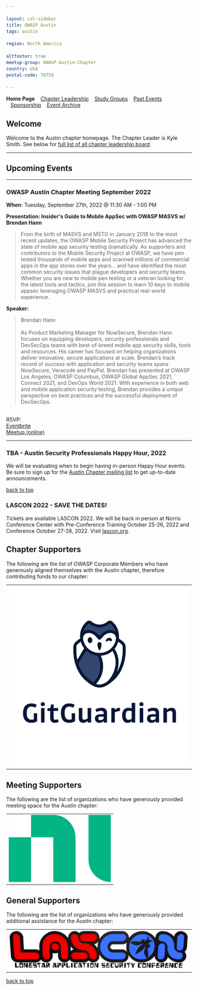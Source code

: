 ```yaml
---

layout: col-sidebar
title: OWASP Austin
tags: austin

region: North America

altfooter: true
meetup-group: OWASP-Austin-Chapter
country: USA
postal-code: 78759

---
```

<!-- rebuild -->
<strong>Home Page</strong>
&nbsp;&nbsp;&nbsp;[Chapter Leadership](leadership.md)
&nbsp;&nbsp;&nbsp;[Study Groups](studygroups.md)
&nbsp;&nbsp;&nbsp;[Past Events](pastevents.md)
&nbsp;&nbsp;&nbsp;[Sponsorship](sponsorship.md)
&nbsp;&nbsp;&nbsp;[Event Archive](pasteventsarchive.md)

Welcome
-------
Welcome to the Austin chapter homepage. The Chapter Leader is Kyle Smith. See below for [full list of all chapter leadership board](leadership.md).

<hr/>

## Upcoming Events
<hr>

### OWASP Austin Chapter Meeting September 2022 ###

**When:** Tuesday, September 27th, 2022 @ 11:30 AM - 1:00 PM

**Presentation: Insider's Guide to Mobile AppSec with OWASP MASVS w/ Brendan Hann** 
<blockquote> 
From the birth of MASVS and MSTG in January 2018 to the most recent updates, the OWASP Mobile Security Project has advanced the state of mobile app security testing dramatically. As supporters and contributors to the Mobile Security Project at OWASP, we have pen tested thousands of mobile apps and scanned millions of commercial apps in the app stores over the years… and have identified the most common security issues that plague developers and security teams. Whether you are new to mobile pen testing or a veteran looking for the latest tools and tactics, join this session to learn 10 keys to mobile appsec leveraging OWASP MASVS and practical real-world experience.
</blockquote>

**Speaker:** 
<blockquote>
Brendan Hann
<br><br>
As Product Marketing Manager for NowSecure, Brendan Hann focuses on equipping developers, security professionals and DevSecOps teams with best-of-breed mobile app security skills, tools and resources. His career has focused on helping organizations deliver innovative, secure applications at scale. Brendan’s track record of success with application and security teams spans NowSecure, Veracode and PayPal. Brendan has presented at OWASP Los Angeles, OWASP Columbus, OWASP Global AppSec 2021, Connect 2021, and DevOps World 2021. With experience in both web and mobile application security testing, Brendan provides a unique perspective on best practices and the successful deployment of DevSecOps.
</blockquote>
<br>
RSVP:<br>
<a href="https://owasp-austin-2022-september.eventbrite.com" target="_blank">Eventbrite</a><br>
<a href="https://www.meetup.com/owasp-austin-chapter/events/288406456/" target="_blank">Meetup (online)</a><br>

<hr>

### TBA - Austin Security Professionals Happy Hour, 2022 ###

We will be evaluating when to begin having in-person Happy Hour events. Be sure to sign up for the <a href="https://groups.google.com/a/owasp.org/g/austin-chapter" target="_blank">Austin Chapter mailing list</a> to get up-to-date announcements.

[back to top](#welcome)

### LASCON 2022 - SAVE THE DATES! ###

Tickets are available LASCON 2022. We will be back in person at Norris Conference Center with Pre-Conference Training October 25-26, 2022 and Conference October 27-28, 2022. Visit <a href="https://lascon.org/" target="_blank">lascon.org</a>.

Chapter Supporters
----------------
The following are the list of OWASP Corporate Members who have generously aligned themselves with the Austin chapter, therefore contributing funds to our chapter:

<table cellpadding="15" cellspacing="0">
<tr>
<td>
<a href="https://www.gitguardian.com"><img src="assets/images/GitGuardian_Logo_Vertical.png" alt="GitGuardian"/></a>
</td>
</tr>
</table>

Meeting Supporters
----------------
The following are the list of organizations who have generously provided meeting space for the Austin chapter:
<table cellpadding="15" cellspacing="0">
<tr>
<td>
  <a href="https://www.ni.com"><img src="assets/images/ni.png" alt="NI"/></a>
</td>
</tr>
</table>

General Supporters
----------------
The following are the list of organizations who have generously provided additional assistance for the Austin chapter:
<table cellpadding="15" cellspacing="0">
<tr>
<td>
  <a href="https://www.lascon.org"><img src="assets/images/Lascon500x109.jpg" alt="LASCON"/></a>
</td>
</tr>
</table>

[back to top](#welcome)
